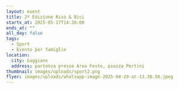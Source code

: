 ```yaml
---
layout: event
title: 2ª Edizione Riso & Bici
starts_at: 2025-05-17T14:30:00
ends_at: ""
all_day: false
tags:
  - Sport
  - Evento per famiglie
location:
  city: Gaggiano
  address: partenza presso Area Feste, piazza Pertini
thumbnail: images/uploads/sport2.png
flyer: images/uploads/whatsapp-image-2025-04-29-at-13.38.50.jpeg
---
```

